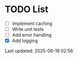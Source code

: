 # TODO List

- [ ] Implement caching
- [ ] Write unit tests
- [ ] Add error handling
- [x] Add logging

Last updated: 2025-06-19 02:56
